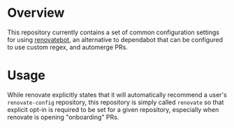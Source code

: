 # Overview

This repository currently contains a set of common configuration settings for
using [renovatebot](https://github.com/renovatebot/renovate), an alternative to
dependabot that can be configured to use custom regex, and automerge PRs.

# Usage

While renovate explicitly states that it will automatically recommend a user's
`renovate-config` repository, this repository is simply called `renovate` so
that explicit opt-in is required to be set for a given repository, especially
when renovate is opening "onboarding" PRs.
